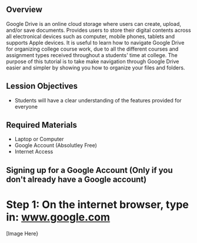 ## Overview

Google Drive is an online cloud storage where users can create, upload, and/or save documents. Provides users to store their digital contents across all electronical devices such as computer, mobile phones, tablets and supports Apple devices. It is useful to learn how to navigate Google Drive for organizing college course work, due to all the different courses and assignment types received throughout a students' time at college. The purpose of this tutorial is to take make navigation through Google Drive easier and simpler by showing you how to organize your files and folders. 

## Lession Objectives

* Students will have a clear understanding of the features provided for everyone

## Required Materials

- Laptop or Computer
- Google Account (Absolutley Free)
- Internet Access

## Signing up for a Google Account (Only if you don't already have a Google account)

 # Step 1: On the internet browser, type in: www.google.com

[Image Here}

